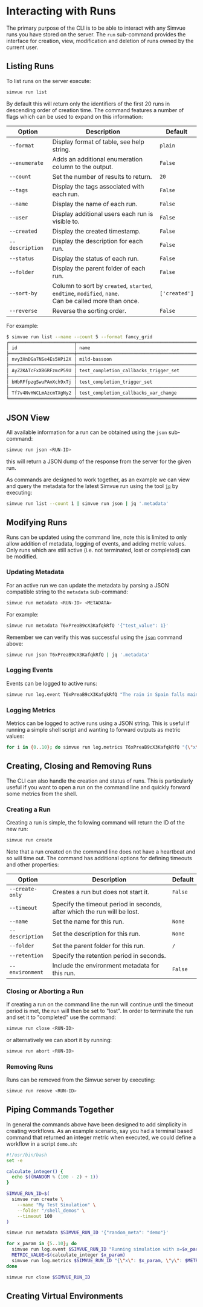 # Interacting with Runs
The primary purpose of the CLI is to be able to interact with any Simvue runs you have stored on the server.
The `run` sub-command provides the interface for creation, view, modification and deletion of runs owned by the current user.

## Listing Runs
To list runs on the server execute:

```sh
simvue run list
```

By default this will return only the identifiers of the first 20 runs in descending order of creation time. The command
features a number of flags which can be used to expand on this information:

|**Option**    |**Description**|**Default**|
|------|-----------|-------|
|`--format`|Display format of table, see help string.|`plain`|
|`--enumerate`|Adds an additional enumeration column to the output.|`False`|
|`--count`|Set the number of results to return.|`20`|
|`--tags`|Display the tags associated with each run.|`False`|
|`--name`|Display the name of each run.|`False`|
|`--user`|Display additional users each run is visible to.|`False`|
|`--created`|Display the created timestamp.|`False`|
|`--description`|Display the description for each run.|`False`|
|`--status`|Display the status of each run.|`False`|
|`--folder`|Display the parent folder of each run.|`False`|
|`--sort-by`|Column to sort by `created`, `started`, `endtime`, `modified`, `name`.<br>Can be called more than once.|`['created']`|
|`--reverse`|Reverse the sorting order.|`False`|

For example:

```sh
$ simvue run list --name --count 5 --format fancy_grid
╒════════════════════════╤══════════════════════════════════════════════╕
│ id                     │ name                                         │
╞════════════════════════╪══════════════════════════════════════════════╡
│ nvy3XnDGa7NSe4Es5HPi2X │ mild-bassoon                                 │
├────────────────────────┼──────────────────────────────────────────────┤
│ AyZ2KATcFxXBGRFzmcP59U │ test_completion_callbacks_trigger_set        │
├────────────────────────┼──────────────────────────────────────────────┤
│ bHbRFfpzgSwuPAmXch9xTj │ test_completion_trigger_set                  │
├────────────────────────┼──────────────────────────────────────────────┤
│ Tf7v4NvHWCLmAzcmTXgNy2 │ test_completion_callbacks_var_change         │
╘════════════════════════╧══════════════════════════════════════════════╛
```

## JSON View
All available information for a run can be obtained using the `json` sub-command:

```sh
simvue run json <RUN-ID>
```

this will return a JSON dump of the response from the server for the given run. 

As commands are designed to work together, as an example we can view and query the metadata for the latest Simvue run using the tool [`jq`](https://jqlang.org/download/) by executing:

```sh
simvue run list --count 1 | simvue run json | jq '.metadata'
```

## Modifying Runs

Runs can be updated using the command line, note this is limited to only allow addition of metadata, logging of events, and adding metric values. Only runs which are still active
(i.e. not terminated, lost or completed) can be modified.

### Updating Metadata

For an active run we can update the metadata by parsing a JSON compatible string to the `metadata` sub-command:

```sh
simvue run metadata <RUN-ID> <METADATA>
```

For example:

```sh
simvue run metadata T6xPreaB9cX3KafqkRfQ '{"test_value": 1}'
```

Remember we can verify this was successful using the [`json`](#json-view) command above:

```sh
simvue run json T6xPreaB9cX3KafqkRfQ | jq '.metadata'
```

### Logging Events


Events can be logged to active runs:

```sh
simvue run log.event T6xPreaB9cX3KafqkRfQ "The rain in Spain falls mainly on the plain"
```

### Logging Metrics

Metrics can be logged to active runs using a JSON string. This is useful if running a simple shell script and wanting to forward outputs as metric values:
```sh
for i in {0..10}; do simvue run log.metrics T6xPreaB9cX3KafqkRfQ "{\"x\": $i}"; done
```


## Creating, Closing and Removing Runs

The CLI can also handle the creation and status of runs. This is particularly useful if you want to open a run on the command line and quickly forward
some metrics from the shell.

### Creating a Run

Creating a run is simple, the following command will return the ID of the new run:

```sh
simvue run create 
```

Note that a run created on the command line does not have a heartbeat and so will time out. The command has additional options for defining timeouts and other
properties:

|**Option**|**Description**|**Default**|
|------|----------|--------|
|`--create-only`|Creates a run but does not start it.|`False`|
|`--timeout`|Specify the timeout period in seconds, after which the run will be lost.||
|`--name`|Set the name for this run.|`None`|
|`--description`|Set the description for this run.|`None`|
|`--folder`|Set the parent folder for this run.|`/`|
|`--retention`|Specify the retention period in seconds.||
|`--environment`|Include the environment metadata for this run.|`False`|

### Closing or Aborting a Run

If creating a run on the command line the run will continue until the timeout period is met, the run will then
be set to "lost". In order to terminate the run and set it to "completed" use the command:

```sh
simvue run close <RUN-ID>
```

or alternatively we can abort it by running:

```sh
simvue run abort <RUN-ID>
```

### Removing Runs

Runs can be removed from the Simvue server by executing:

```sh
simvue run remove <RUN-ID> 
```

## Piping Commands Together

In general the commands above have been designed to add simplicity in creating workflows. As an example scenario, say you
had a terminal based command that returned an integer metric when executed, we could define a workflow in a script `demo.sh`:

```sh
#!/usr/bin/bash
set -e

calculate_integer() {
  echo $((RANDOM % (100 - 2) + 1))
}

SIMVUE_RUN_ID=$(
  simvue run create \
    --name "My Test Simulation" \
    --folder "/shell_demos" \
    --timeout 100
)

simvue run metadata $SIMVUE_RUN_ID '{"random_meta": "demo"}'

for x_param in {5..10}; do
  simvue run log.event $SIMVUE_RUN_ID "Running simulation with x=$x_param"
  METRIC_VALUE=$(calculate_integer $x_param)
  simvue run log.metrics $SIMVUE_RUN_ID "{\"x\": $x_param, \"y\": $METRIC_VALUE}"
done

simvue run close $SIMVUE_RUN_ID
```

## Creating Virtual Environments



